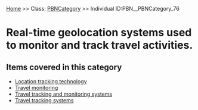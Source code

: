 [Home](https://github.com/mm80843/T3.5/blob/main/docs/index.md) >> Class: [PBNCategory](https://github.com/mm80843/T3.5/tree/main/docs/PBNCategory/index.md) >> Individual ID:PBN__PBNCategory_76 

# __Real-time geolocation systems used to monitor and track travel activities.__

## Items covered in this category

* [Location tracking technology](https://github.com/mm80843/T3.5/blob/main/docs/Enabler/PBN__Enabler_324.md)
* [Travel monitoring](https://github.com/mm80843/T3.5/blob/main/docs/Enabler/PBN__Enabler_327.md)
* [Travel tracking and monitoring systems](https://github.com/mm80843/T3.5/blob/main/docs/Enabler/PBN__Enabler_328.md)
* [Travel tracking systems](https://github.com/mm80843/T3.5/blob/main/docs/Enabler/PBN__Enabler_329.md)

